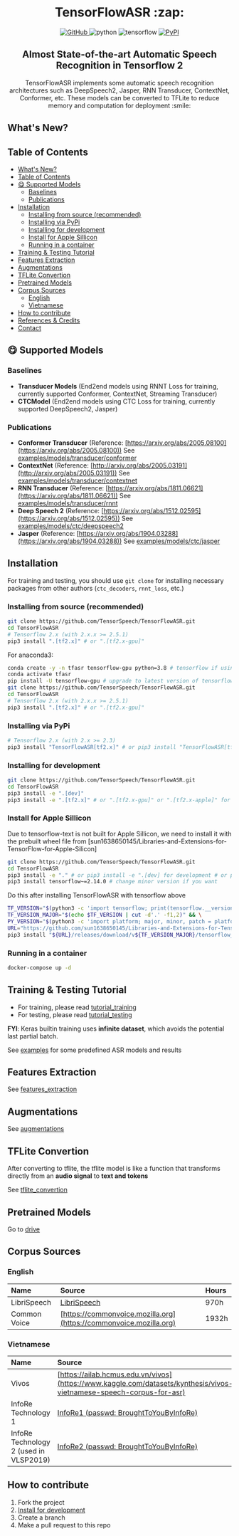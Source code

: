 <h1 align="center">
TensorFlowASR :zap:
</h1>
<p align="center">
<a href="https://github.com/TensorSpeech/TensorFlowASR/blob/main/LICENSE">
  <img alt="GitHub" src="https://img.shields.io/github/license/TensorSpeech/TensorFlowASR?logo=apache&logoColor=green">
</a>
<img alt="python" src="https://img.shields.io/badge/python-%3E%3D3.8-blue?logo=python">
<img alt="tensorflow" src="https://img.shields.io/badge/tensorflow-%3E%3D2.12.0-orange?logo=tensorflow">
<a href="https://pypi.org/project/TensorFlowASR/">
  <img alt="PyPI" src="https://img.shields.io/pypi/v/TensorFlowASR?color=%234285F4&label=release&logo=pypi&logoColor=%234285F4">
</a>
</p>
<h2 align="center">
Almost State-of-the-art Automatic Speech Recognition in Tensorflow 2
</h2>

<p align="center">
TensorFlowASR implements some automatic speech recognition architectures such as DeepSpeech2, Jasper, RNN Transducer, ContextNet, Conformer, etc. These models can be converted to TFLite to reduce memory and computation for deployment :smile:
</p>

## What's New?

## Table of Contents

<!-- TOC -->

- [What's New?](#whats-new)
- [Table of Contents](#table-of-contents)
- [:yum: Supported Models](#yum-supported-models)
  - [Baselines](#baselines)
  - [Publications](#publications)
- [Installation](#installation)
  - [Installing from source (recommended)](#installing-from-source-recommended)
  - [Installing via PyPi](#installing-via-pypi)
  - [Installing for development](#installing-for-development)
  - [Install for Apple Sillicon](#install-for-apple-sillicon)
  - [Running in a container](#running-in-a-container)
- [Training \& Testing Tutorial](#training--testing-tutorial)
- [Features Extraction](#features-extraction)
- [Augmentations](#augmentations)
- [TFLite Convertion](#tflite-convertion)
- [Pretrained Models](#pretrained-models)
- [Corpus Sources](#corpus-sources)
  - [English](#english)
  - [Vietnamese](#vietnamese)
- [How to contribute](#how-to-contribute)
- [References \& Credits](#references--credits)
- [Contact](#contact)

<!-- /TOC -->

## :yum: Supported Models

### Baselines

- **Transducer Models** (End2end models using RNNT Loss for training, currently supported Conformer, ContextNet, Streaming Transducer)
- **CTCModel** (End2end models using CTC Loss for training, currently supported DeepSpeech2, Jasper)

### Publications

- **Conformer Transducer** (Reference: [https://arxiv.org/abs/2005.08100](https://arxiv.org/abs/2005.08100))
  See [examples/models/transducer/conformer](./examples/models/transducer/conformer)
- **ContextNet** (Reference: [http://arxiv.org/abs/2005.03191](http://arxiv.org/abs/2005.03191))
  See [examples/models/transducer/contextnet](./examples/models/transducer/contextnet)
- **RNN Transducer** (Reference: [https://arxiv.org/abs/1811.06621](https://arxiv.org/abs/1811.06621))
  See [examples/models/transducer/rnnt](./examples/models/transducer/rnnt)
- **Deep Speech 2** (Reference: [https://arxiv.org/abs/1512.02595](https://arxiv.org/abs/1512.02595))
  See [examples/models/ctc/deepspeech2](./examples/models/ctc/deepspeech2)
- **Jasper** (Reference: [https://arxiv.org/abs/1904.03288](https://arxiv.org/abs/1904.03288))
  See [examples/models/ctc/jasper](./examples/models/ctc/jasper)

## Installation

For training and testing, you should use `git clone` for installing necessary packages from other authors (`ctc_decoders`, `rnnt_loss`, etc.)

### Installing from source (recommended)

```bash
git clone https://github.com/TensorSpeech/TensorFlowASR.git
cd TensorFlowASR
# Tensorflow 2.x (with 2.x.x >= 2.5.1)
pip3 install ".[tf2.x]" # or ".[tf2.x-gpu]"
```

For anaconda3:

```bash
conda create -y -n tfasr tensorflow-gpu python=3.8 # tensorflow if using CPU, this makes sure conda install all dependencies for tensorflow
conda activate tfasr
pip install -U tensorflow-gpu # upgrade to latest version of tensorflow
git clone https://github.com/TensorSpeech/TensorFlowASR.git
cd TensorFlowASR
# Tensorflow 2.x (with 2.x.x >= 2.5.1)
pip3 install ".[tf2.x]" # or ".[tf2.x-gpu]"
```

### Installing via PyPi

```bash
# Tensorflow 2.x (with 2.x >= 2.3)
pip3 install "TensorFlowASR[tf2.x]" # or pip3 install "TensorFlowASR[tf2.x-gpu]"
```

### Installing for development

```bash
git clone https://github.com/TensorSpeech/TensorFlowASR.git
cd TensorFlowASR
pip3 install -e ".[dev]"
pip3 install -e ".[tf2.x]" # or ".[tf2.x-gpu]" or ".[tf2.x-apple]" for apple m1 machine
```

### Install for Apple Sillicon

Due to tensorflow-text is not built for Apple Sillicon, we need to install it with the prebuilt wheel file from [sun1638650145/Libraries-and-Extensions-for-TensorFlow-for-Apple-Silicon]

```bash
git clone https://github.com/TensorSpeech/TensorFlowASR.git
cd TensorFlowASR
pip3 install -e "." # or pip3 install -e ".[dev] for development # or pip3 install "TensorFlowASR[dev]" from PyPi
pip3 install tensorflow~=2.14.0 # change minor version if you want
```

Do this after installing TensorFlowASR with tensorflow above

```bash
TF_VERSION="$(python3 -c 'import tensorflow; print(tensorflow.__version__)')" && \
TF_VERSION_MAJOR="$(echo $TF_VERSION | cut -d'.' -f1,2)" && \
PY_VERSION="$(python3 -c 'import platform; major, minor, patch = platform.python_version_tuple(); print(f"{major}{minor}");')" && \
URL="https://github.com/sun1638650145/Libraries-and-Extensions-for-TensorFlow-for-Apple-Silicon" && \
pip3 install "${URL}/releases/download/v${TF_VERSION_MAJOR}/tensorflow_text-${TF_VERSION_MAJOR}.0-cp${PY_VERSION}-cp${PY_VERSION}-macosx_11_0_arm64.whl"
```

### Running in a container

```bash
docker-compose up -d
```



## Training & Testing Tutorial

- For training, please read [tutorial_training](./docs/tutorials/training.md)
- For testing, please read [tutorial_testing](./docs/tutorials/testing.md)

**FYI**: Keras builtin training uses **infinite dataset**, which avoids the potential last partial batch.

See [examples](./examples/) for some predefined ASR models and results

## Features Extraction

See [features_extraction](./tensorflow_asr/featurizers/README.md)

## Augmentations

See [augmentations](./tensorflow_asr/augmentations/README.md)

## TFLite Convertion

After converting to tflite, the tflite model is like a function that transforms directly from an **audio signal** to **text and tokens**

See [tflite_convertion](./docs/tutorials/tflite.md)

## Pretrained Models

Go to [drive](https://drive.google.com/drive/folders/1BD0AK30n8hc-yR28C5FW3LqzZxtLOQfl?usp=sharing)

## Corpus Sources

### English

| **Name**     | **Source**                                                         | **Hours** |
| :----------- | :----------------------------------------------------------------- | :-------- |
| LibriSpeech  | [LibriSpeech](http://www.openslr.org/12)                           | 970h      |
| Common Voice | [https://commonvoice.mozilla.org](https://commonvoice.mozilla.org) | 1932h     |

### Vietnamese

| **Name**                               | **Source**                                                                                                           | **Hours** |
| :------------------------------------- | :------------------------------------------------------------------------------------------------------------------- | :-------- |
| Vivos                                  | [https://ailab.hcmus.edu.vn/vivos](https://www.kaggle.com/datasets/kynthesis/vivos-vietnamese-speech-corpus-for-asr) | 15h       |
| InfoRe Technology 1                    | [InfoRe1 (passwd: BroughtToYouByInfoRe)](https://files.huylenguyen.com/datasets/infore/25hours.zip)                  | 25h       |
| InfoRe Technology 2 (used in VLSP2019) | [InfoRe2 (passwd: BroughtToYouByInfoRe)](https://files.huylenguyen.com/datasets/infore/audiobooks.zip)               | 415h      |

## How to contribute

1. Fork the project
2. [Install for development](#installing-for-development)
3. Create a branch
4. Make a pull request to this repo
